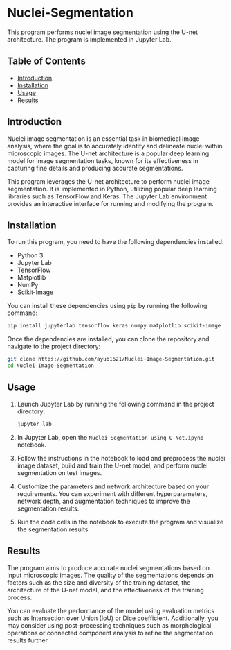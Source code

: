 # Nuclei-Segmentation

This program performs nuclei image segmentation using the U-net architecture. The program is implemented in Jupyter Lab.

## Table of Contents
- [Introduction](#introduction)
- [Installation](#installation)
- [Usage](#usage)
- [Results](#results)

## Introduction
Nuclei image segmentation is an essential task in biomedical image analysis, where the goal is to accurately identify and delineate nuclei within microscopic images. The U-net architecture is a popular deep learning model for image segmentation tasks, known for its effectiveness in capturing fine details and producing accurate segmentations.

This program leverages the U-net architecture to perform nuclei image segmentation. It is implemented in Python, utilizing popular deep learning libraries such as TensorFlow and Keras. The Jupyter Lab environment provides an interactive interface for running and modifying the program.

## Installation
To run this program, you need to have the following dependencies installed:

- Python 3
- Jupyter Lab
- TensorFlow
- Matplotlib
- NumPy
- Scikit-Image

You can install these dependencies using `pip` by running the following command:

```bash
pip install jupyterlab tensorflow keras numpy matplotlib scikit-image
```

Once the dependencies are installed, you can clone the repository and navigate to the project directory:

```bash
git clone https://github.com/ayub1621/Nuclei-Image-Segmentation.git
cd Nuclei-Image-Segmentation
```

## Usage
1. Launch Jupyter Lab by running the following command in the project directory:
   ```bash
   jupyter lab
   ```

2. In Jupyter Lab, open the `Nuclei Segmentation using U-Net.ipynb` notebook.

3. Follow the instructions in the notebook to load and preprocess the nuclei image dataset, build and train the U-net model, and perform nuclei segmentation on test images.

4. Customize the parameters and network architecture based on your requirements. You can experiment with different hyperparameters, network depth, and augmentation techniques to improve the segmentation results.

5. Run the code cells in the notebook to execute the program and visualize the segmentation results.

## Results
The program aims to produce accurate nuclei segmentations based on input microscopic images. The quality of the segmentations depends on factors such as the size and diversity of the training dataset, the architecture of the U-net model, and the effectiveness of the training process.

You can evaluate the performance of the model using evaluation metrics such as Intersection over Union (IoU) or Dice coefficient. Additionally, you may consider using post-processing techniques such as morphological operations or connected component analysis to refine the segmentation results further.

